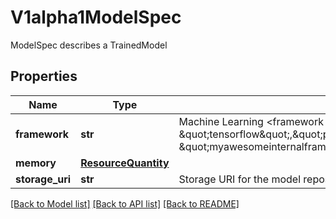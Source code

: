 # V1alpha1ModelSpec

ModelSpec describes a TrainedModel
## Properties
Name | Type | Description | Notes
------------ | ------------- | ------------- | -------------
**framework** | **str** | Machine Learning &lt;framework name&gt; The values could be: \&quot;tensorflow\&quot;,\&quot;pytorch\&quot;,\&quot;sklearn\&quot;,\&quot;onnx\&quot;,\&quot;xgboost\&quot;, \&quot;myawesomeinternalframework\&quot; etc. | 
**memory** | [**ResourceQuantity**](ResourceQuantity.md) |  | [optional] 
**storage_uri** | **str** | Storage URI for the model repository | 

[[Back to Model list]](../README.md#documentation-for-models) [[Back to API list]](../README.md#documentation-for-api-endpoints) [[Back to README]](../README.md)



